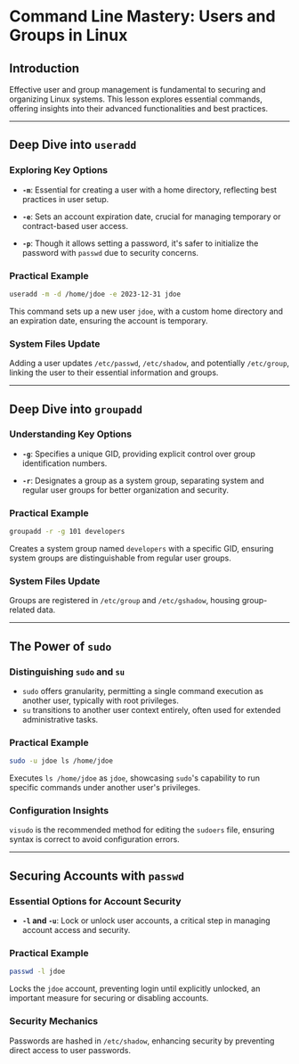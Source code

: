 # Command Line Mastery: Users and Groups in Linux

## Introduction

Effective user and group management is fundamental to securing and organizing Linux systems. This lesson explores essential commands, offering insights into their advanced functionalities and best practices.

---

## Deep Dive into `useradd`

### Exploring Key Options

- **`-m`**: Essential for creating a user with a home directory, reflecting best practices in user setup.
  
- **`-e`**: Sets an account expiration date, crucial for managing temporary or contract-based user access.

- **`-p`**: Though it allows setting a password, it's safer to initialize the password with `passwd` due to security concerns.

### Practical Example

```bash
useradd -m -d /home/jdoe -e 2023-12-31 jdoe
```

This command sets up a new user `jdoe`, with a custom home directory and an expiration date, ensuring the account is temporary.

### System Files Update

Adding a user updates `/etc/passwd`, `/etc/shadow`, and potentially `/etc/group`, linking the user to their essential information and groups.

---

## Deep Dive into `groupadd`

### Understanding Key Options

- **`-g`**: Specifies a unique GID, providing explicit control over group identification numbers.
  
- **`-r`**: Designates a group as a system group, separating system and regular user groups for better organization and security.

### Practical Example

```bash
groupadd -r -g 101 developers
```

Creates a system group named `developers` with a specific GID, ensuring system groups are distinguishable from regular user groups.

### System Files Update

Groups are registered in `/etc/group` and `/etc/gshadow`, housing group-related data.

---

## The Power of `sudo`

### Distinguishing `sudo` and `su`

- `sudo` offers granularity, permitting a single command execution as another user, typically with root privileges.
- `su` transitions to another user context entirely, often used for extended administrative tasks.

### Practical Example

```bash
sudo -u jdoe ls /home/jdoe
```

Executes `ls /home/jdoe` as `jdoe`, showcasing `sudo`'s capability to run specific commands under another user's privileges.

### Configuration Insights

`visudo` is the recommended method for editing the `sudoers` file, ensuring syntax is correct to avoid configuration errors.

---

## Securing Accounts with `passwd`

### Essential Options for Account Security

- **`-l` and `-u`**: Lock or unlock user accounts, a critical step in managing account access and security.

### Practical Example

```bash
passwd -l jdoe
```

Locks the `jdoe` account, preventing login until explicitly unlocked, an important measure for securing or disabling accounts.

### Security Mechanics

Passwords are hashed in `/etc/shadow`, enhancing security by preventing direct access to user passwords.